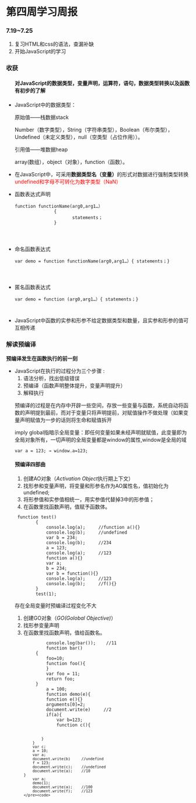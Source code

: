  <h1>第四周学习周报</h1>
    <h3>7.19~7.25</h3>
    <ol>
    <li>复习HTML和css的语法，查漏补缺</li>
    <li>开始JavaScript的学习</li>
    </ol>
    <h3>收获</h3>
    <ul>
      <h4>对JavaScript的数据类型，变量声明，运算符，语句，数据类型转换以及函数有初步的了解</h4>
        <li>
          <p>JavaScript中的数据类型：
          <p>原始值——栈数据stack</p>
        Number（数字类型），String（字符串类型），Boolean（布尔类型），Undefined（未定义类型），null（空类型（占位作用））。
        <p>引用值——堆数据heap</p>
        array(数组），object（对象），function（函数）。</p></li>
        <li><p>在JavaScript中，可采用<strong>数据类型名（变量）</strong>的形式对数据进行强制类型转换<span style="color:red;">undefined和字母不可转化为数字类型（NaN）<span></li>
          <li><p>函数表达式声明</p>
         <code><pre>function functionName(arg0,arg1…）
               {
                      statements；
               }</pre>
            </code></li>
          <li><p>命名函数表达式</p>
         <code><pre>var demo = function functionName(arg0,arg1…）{ statements；}</pre>
            </code></li>
          <li><p>匿名函数表达式</p>
         <code><pre>var demo = function (arg0,arg1…）{ statements；}</pre>
            </code></li>
          <li>JavaScript中函数的实参和形参不给定数据类型和数量，且实参和形参的值可互相传递</li>
     </ul>    
      <h3>解读预编译</h3><p> <strong>预编译发生在函数执行的前一刻</strong></p>
     <ul><li>JavaScript在执行的过程分为三个步骤 :
       <ol>
         <li>语法分析，找出低级错误</li>
       <li>预编译（函数声明整体提升，变量声明提升）</li>
       <li>解释执行</li></ol>       
      <p>预编译的过程是在内存中开辟一些空间，存放一些变量与函数，系统自动将函数的声明提到最前，而对于变量只将声明提前，对赋值操作不做处理（如果变量声明赋值为一步的话则将生命和赋值拆开 </p></li>
   <p>imply global指暗示全局变量：即任何变量如果未经声明就赋值，此变量即为全局对象所有，一切声明的全局变量都是window的属性,window是全局的域<code><pre>var a = 123; → window.a=123; </pre></code></p>
    <h4>预编译四部曲</h4>
<ol>
    <li> 创建AO对象（<em>Activation Object</em>执行期上下文）</li> 
    <li> 找形参和变量声明，将变量和形参名作为AO属性名，值初始化为undefined; </li>
    <li> 将形参值和实参值相统一，用实参值代替掉3中的形参值；</li> 
    <li> 在函数里找函数声明，值赋予函数体。</li>
</ol>
       <code><pre> function test()
        {
            console.log(a);     //function a(){}
            console.log(b);     //undefined
            var b = 234;
            console.log(b);     //234
            a = 123;
            console.log(a);     //123
            function a(){}
            var a;
            b = 234;
            var b = function(){}
            console.log(a);     //123
            console.log(b);     //f(){}
        }       
        test(1);</pre></code>
       <p>存在全局变量时预编译过程变化不大</p>
<ol><li> 创建GO对象（<em>GO(Golobal Objective)</em>）</li> 
    <li> 找形参变量声明</li> 
    <li> 在函数里找函数声明，值给函数名。</li>
</ol>
       <code><pre>
            console.log(bar());    //11
            function bar()
        {
            foo=10;
            function foo(){
            }
            var foo = 11;
            return foo;
        }
            a = 100;
            function demo(e){
            function e(){}
            arguments[0]=2;
            document.write(e)     //2
            if(a){
                var b=123;
                function c(){

                }
            }
            var c;
            a = 10;
            var a;
            document.write(b)     //undefind
            f = 123;
            document.write(c);    //undefined
            document.write(a);    //10
        }
            var a;
            demo(1);
            document.write(a);    //100
            document.write(f);    //123
        </pre><code>
       
       
      
